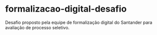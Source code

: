 # formalizacao-digital-desafio
Desafio proposto pela equipe de formalização digital do Santander para avaliação de processo seletivo.
